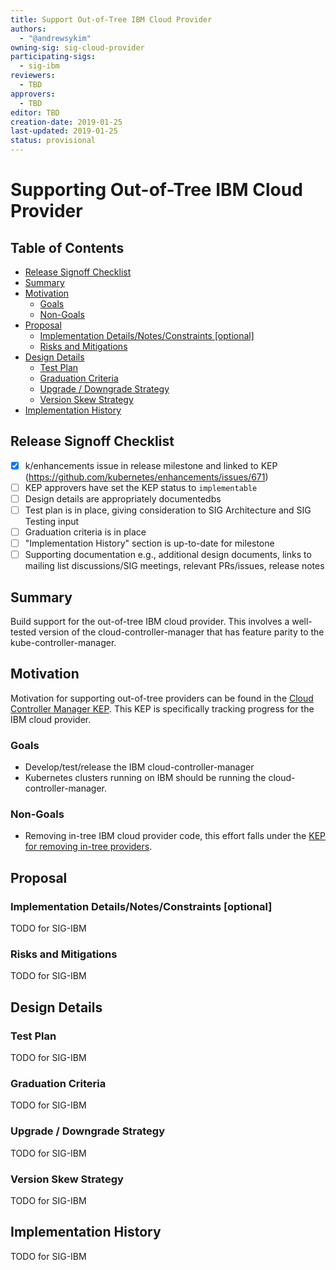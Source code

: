```yaml
---
title: Support Out-of-Tree IBM Cloud Provider
authors:
  - "@andrewsykim"
owning-sig: sig-cloud-provider
participating-sigs:
  - sig-ibm
reviewers:
  - TBD
approvers:
  - TBD
editor: TBD
creation-date: 2019-01-25
last-updated: 2019-01-25
status: provisional
---
```


# Supporting Out-of-Tree IBM Cloud Provider

## Table of Contents

<!-- toc -->
- [Release Signoff Checklist](#release-signoff-checklist)
- [Summary](#summary)
- [Motivation](#motivation)
  - [Goals](#goals)
  - [Non-Goals](#non-goals)
- [Proposal](#proposal)
  - [Implementation Details/Notes/Constraints [optional]](#implementation-detailsnotesconstraints-optional)
  - [Risks and Mitigations](#risks-and-mitigations)
- [Design Details](#design-details)
  - [Test Plan](#test-plan)
  - [Graduation Criteria](#graduation-criteria)
  - [Upgrade / Downgrade Strategy](#upgrade--downgrade-strategy)
  - [Version Skew Strategy](#version-skew-strategy)
- [Implementation History](#implementation-history)
<!-- /toc -->

## Release Signoff Checklist

- [X] k/enhancements issue in release milestone and linked to KEP (https://github.com/kubernetes/enhancements/issues/671)
- [ ] KEP approvers have set the KEP status to `implementable`
- [ ] Design details are appropriately documentedbs
- [ ] Test plan is in place, giving consideration to SIG Architecture and SIG Testing input
- [ ] Graduation criteria is in place
- [ ] "Implementation History" section is up-to-date for milestone
- [ ] Supporting documentation e.g., additional design documents, links to mailing list discussions/SIG meetings, relevant PRs/issues, release notes

## Summary

Build support for the out-of-tree IBM cloud provider. This involves a well-tested version of the cloud-controller-manager 
that has feature parity to the kube-controller-manager. 

## Motivation

Motivation for supporting out-of-tree providers can be found in the [Cloud Controller Manager KEP](/keps/sig-cloud-provider/20180530-cloud-controller-manager.md). 
This KEP is specifically tracking progress for the IBM cloud provider.

### Goals

* Develop/test/release the IBM cloud-controller-manager
* Kubernetes clusters running on IBM should be running the cloud-controller-manager.

### Non-Goals

* Removing in-tree IBM cloud provider code, this effort falls under the [KEP for removing in-tree providers](https://github.com/kubernetes/enhancements/blob/master/keps/sig-cloud-provider/2019-01-25-removing-in-tree-providers.md).

## Proposal

### Implementation Details/Notes/Constraints [optional]

TODO for SIG-IBM

### Risks and Mitigations

TODO for SIG-IBM

## Design Details

### Test Plan

TODO for SIG-IBM

### Graduation Criteria

TODO for SIG-IBM

### Upgrade / Downgrade Strategy

TODO for SIG-IBM

### Version Skew Strategy

TODO for SIG-IBM

## Implementation History

TODO for SIG-IBM
